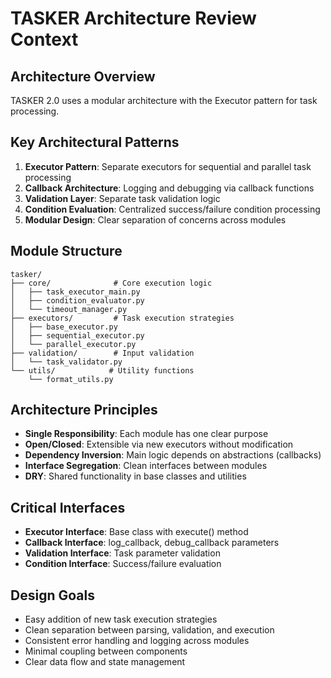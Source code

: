 # TASKER Architecture Review Context

## Architecture Overview
TASKER 2.0 uses a modular architecture with the Executor pattern for task processing.

## Key Architectural Patterns
1. **Executor Pattern**: Separate executors for sequential and parallel task processing
2. **Callback Architecture**: Logging and debugging via callback functions
3. **Validation Layer**: Separate task validation logic
4. **Condition Evaluation**: Centralized success/failure condition processing
5. **Modular Design**: Clear separation of concerns across modules

## Module Structure
```
tasker/
├── core/              # Core execution logic
│   ├── task_executor_main.py
│   ├── condition_evaluator.py
│   └── timeout_manager.py
├── executors/         # Task execution strategies
│   ├── base_executor.py
│   ├── sequential_executor.py
│   └── parallel_executor.py
├── validation/        # Input validation
│   └── task_validator.py
└── utils/            # Utility functions
    └── format_utils.py
```

## Architecture Principles
- **Single Responsibility**: Each module has one clear purpose
- **Open/Closed**: Extensible via new executors without modification
- **Dependency Inversion**: Main logic depends on abstractions (callbacks)
- **Interface Segregation**: Clean interfaces between modules
- **DRY**: Shared functionality in base classes and utilities

## Critical Interfaces
- **Executor Interface**: Base class with execute() method
- **Callback Interface**: log_callback, debug_callback parameters
- **Validation Interface**: Task parameter validation
- **Condition Interface**: Success/failure evaluation

## Design Goals
- Easy addition of new task execution strategies
- Clean separation between parsing, validation, and execution
- Consistent error handling and logging across modules
- Minimal coupling between components
- Clear data flow and state management
